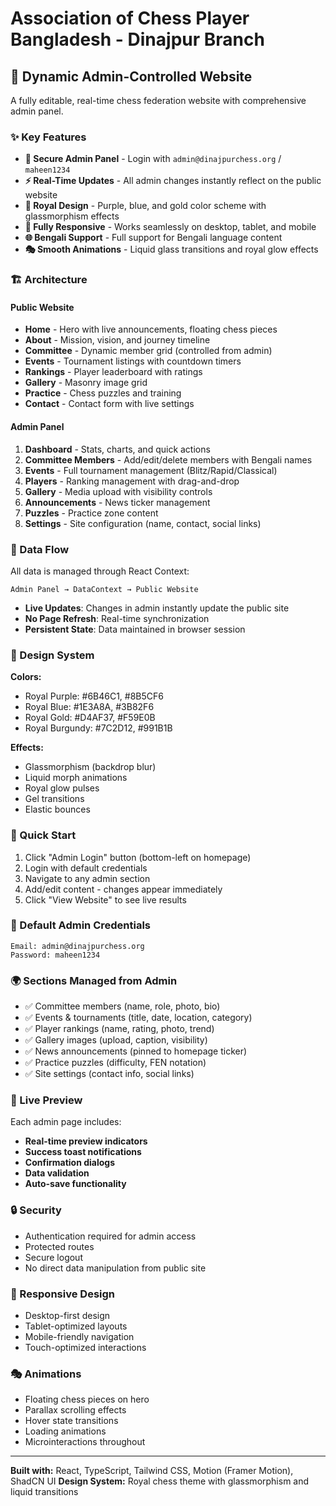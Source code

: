 # Association of Chess Player Bangladesh - Dinajpur Branch

## 🎯 Dynamic Admin-Controlled Website

A fully editable, real-time chess federation website with comprehensive admin panel.

### ✨ Key Features

- **🔐 Secure Admin Panel** - Login with `admin@dinajpurchess.org` / `maheen1234`
- **⚡ Real-Time Updates** - All admin changes instantly reflect on the public website
- **🎨 Royal Design** - Purple, blue, and gold color scheme with glassmorphism effects
- **📱 Fully Responsive** - Works seamlessly on desktop, tablet, and mobile
- **🌐 Bengali Support** - Full support for Bengali language content
- **🎭 Smooth Animations** - Liquid glass transitions and royal glow effects

### 🏗️ Architecture

#### Public Website
- **Home** - Hero with live announcements, floating chess pieces
- **About** - Mission, vision, and journey timeline
- **Committee** - Dynamic member grid (controlled from admin)
- **Events** - Tournament listings with countdown timers
- **Rankings** - Player leaderboard with ratings
- **Gallery** - Masonry image grid
- **Practice** - Chess puzzles and training
- **Contact** - Contact form with live settings

#### Admin Panel
1. **Dashboard** - Stats, charts, and quick actions
2. **Committee Members** - Add/edit/delete members with Bengali names
3. **Events** - Full tournament management (Blitz/Rapid/Classical)
4. **Players** - Ranking management with drag-and-drop
5. **Gallery** - Media upload with visibility controls
6. **Announcements** - News ticker management
7. **Puzzles** - Practice zone content
8. **Settings** - Site configuration (name, contact, social links)

### 🔄 Data Flow

All data is managed through React Context:
```
Admin Panel → DataContext → Public Website
```

- **Live Updates**: Changes in admin instantly update the public site
- **No Page Refresh**: Real-time synchronization
- **Persistent State**: Data maintained in browser session

### 🎨 Design System

**Colors:**
- Royal Purple: #6B46C1, #8B5CF6
- Royal Blue: #1E3A8A, #3B82F6  
- Royal Gold: #D4AF37, #F59E0B
- Royal Burgundy: #7C2D12, #991B1B

**Effects:**
- Glassmorphism (backdrop blur)
- Liquid morph animations
- Royal glow pulses
- Gel transitions
- Elastic bounces

### 🚀 Quick Start

1. Click "Admin Login" button (bottom-left on homepage)
2. Login with default credentials
3. Navigate to any admin section
4. Add/edit content - changes appear immediately
5. Click "View Website" to see live results

### 📝 Default Admin Credentials

```
Email: admin@dinajpurchess.org
Password: maheen1234
```

### 🌍 Sections Managed from Admin

- ✅ Committee members (name, role, photo, bio)
- ✅ Events & tournaments (title, date, location, category)
- ✅ Player rankings (name, rating, photo, trend)
- ✅ Gallery images (upload, caption, visibility)
- ✅ News announcements (pinned to homepage ticker)
- ✅ Practice puzzles (difficulty, FEN notation)
- ✅ Site settings (contact info, social links)

### 🎯 Live Preview

Each admin page includes:
- **Real-time preview indicators**
- **Success toast notifications**
- **Confirmation dialogs**
- **Data validation**
- **Auto-save functionality**

### 🔒 Security

- Authentication required for admin access
- Protected routes
- Secure logout
- No direct data manipulation from public site

### 📱 Responsive Design

- Desktop-first design
- Tablet-optimized layouts
- Mobile-friendly navigation
- Touch-optimized interactions

### 🎭 Animations

- Floating chess pieces on hero
- Parallax scrolling effects
- Hover state transitions
- Loading animations
- Microinteractions throughout

---

**Built with:** React, TypeScript, Tailwind CSS, Motion (Framer Motion), ShadCN UI
**Design System:** Royal chess theme with glassmorphism and liquid transitions
